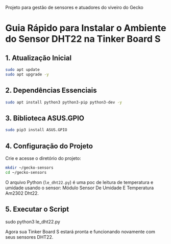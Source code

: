 Projeto para gestão de sensores e atuadores do viveiro do Gecko

# Guia Rápido para Instalar o Ambiente do Sensor DHT22 na Tinker Board S

## 1. Atualização Inicial

```bash
sudo apt update
sudo apt upgrade -y
```

## 2. Dependências Essenciais

```bash
sudo apt install python3 python3-pip python3-dev -y
```

## 3. Biblioteca ASUS.GPIO

```bash
sudo pip3 install ASUS.GPIO
```

## 4. Configuração do Projeto

Crie e acesse o diretório do projeto:

```bash
mkdir ~/gecko-sensors
cd ~/gecko-sensors
```

O arquivo Python (`le_dht22.py`) é uma poc de leitura de temperatura e umidade usando o sensor: Módulo Sensor De Umidade E Temperatura Am2302 Dht22.


## 5. Executar o Script

sudo python3 le_dht22.py

Agora sua Tinker Board S estará pronta e funcionando novamente com seus sensores DHT22.
